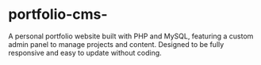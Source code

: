 # portfolio-cms-
A personal portfolio website built with PHP and MySQL, featuring a custom admin panel to manage projects and content. Designed to be fully responsive and easy to update without coding.
